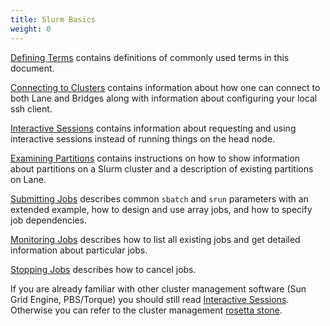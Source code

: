 ```yaml
---
title: Slurm Basics
weight: 0
---
```

[Defining Terms](/slurm-basics/defining-terms) contains definitions of commonly used terms in this document.

[Connecting to Clusters](/slurm-basics/connecting) contains information about how one can connect to both Lane and Bridges along with information about configuring your local ssh client.

[Interactive Sessions](/slurm-basics/interactive-sessions) contains information about requesting and using interactive sessions instead of running things on the head node.

[Examining Partitions](/slurm-basics/examining-partitions) contains instructions on how to show information about partitions on a Slurm cluster and a description of existing partitions on Lane.

[Submitting Jobs](/slurm-basics/submitting-jobs) describes common `sbatch` and `srun` parameters with an extended example, how to design and use array jobs, and how to specify job dependencies.

[Monitoring Jobs](/slurm-basics/monitoring-jobs) describes how to list all existing jobs and get detailed information about particular jobs.

[Stopping Jobs](/slurm-basics/stopping-jobs) describes how to cancel jobs.

If you are already familiar with other cluster management software (Sun Grid Engine, PBS/Torque) you should still read
[Interactive Sessions](https://gitlab.com/mguler/lane_cluster/-/wikis/Slurm-Basics#interactive-sessions).
Otherwise you can refer to the cluster management [rosetta stone](https://slurm.schedmd.com/rosetta.pdf).

